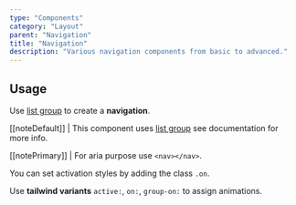 ```yaml
---
type: "Components"
category: "Layout"
parent: "Navigation"
title: "Navigation"
description: "Various navigation components from basic to advanced."
---
```


## Usage

Use [list group](/components/list-group) to create a **navigation**.

[[noteDefault]]
| This component uses [list group](/components/list-group) see documentation for more info.

[[notePrimary]]
| For aria purpose use `<nav></nav>`.

You can set activation styles by adding the class `.on`.

Use **tailwind variants** `active:`, `on:`, `group-on:` to assign animations.

<demo>
  <demoinline src="demos/components/navigation/usage">
  </demoinline>
</demo>
